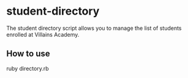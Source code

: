 # student-directory

The student directory script allows you to manage the list of students enrolled at Villains Academy.

## How to use ##

ruby directory.rb


